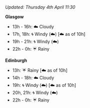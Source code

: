 *Updated: Thursday 4th April 11:30*

**Glasgow**

* 13h - 16h: :cloud: Cloudy
* 17h, 18h: :cyclone: Windy (:cloud:) [:cloud: as of 10h]
* 19h - 21h: :cyclone: Windy (:cloud:)
* 22h - 0h: :umbrella: Rainy

**Edinburgh**

* 13h: :umbrella: Rainy [:cloud: as of 10h]
* 14h - 18h: :cloud: Cloudy
* 19h: :cyclone: Windy (:cloud:) [:cloud: as of 10h]
* 20h, 21h: :cyclone: Windy (:cloud:)
* 22h - 0h: :umbrella: Rainy
